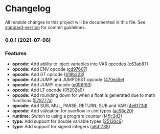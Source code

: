 # Changelog

All notable changes to this project will be documented in this file. See [standard-version](https://github.com/conventional-changelog/standard-version) for commit guidelines.

### 0.0.1 (2021-07-06)


### Features

* **opcode:** Add ability to inject variables into VAR opcodes ([c63ab87](https://github.com/fluxprotocol/oracle-vm/commit/c63ab8799c662f5aa7d90a5a3c73b1042f5e77f6))
* **opcode:** Add ENV opcode ([cd97607](https://github.com/fluxprotocol/oracle-vm/commit/cd976070d7472fb7f38700a3eeb7d28d795ee8ae))
* **opcode:** Add GT opcode ([419b323](https://github.com/fluxprotocol/oracle-vm/commit/419b323154770dfdd1c5f817f3c6d2cd17a755d7))
* **opcode:** Add JUMP and JUMPDEST opcode ([470ea5e](https://github.com/fluxprotocol/oracle-vm/commit/470ea5ed9ea2fc178c58800ac1db404f3ad0fa48))
* **opcode:** Add JUMPI opcode ([e096f93](https://github.com/fluxprotocol/oracle-vm/commit/e096f937b359a0b461be5cbf6c80c9ff4fb38863))
* **opcode:** Add LT opcode ([05292a9](https://github.com/fluxprotocol/oracle-vm/commit/05292a9d6e637a316e270bbffe583994fe42da31))
* **opcode:** Add rounding down for when a float is generated due to math functions ([578777a](https://github.com/fluxprotocol/oracle-vm/commit/578777ad2728415f349c3732760eaee46a2ed94a))
* **opcode:** Add SUB, MUL, PARSE, RETURN, SUB and VAR ([4e8172d](https://github.com/fluxprotocol/oracle-vm/commit/4e8172d5571f6c46b9f4b3eac0a18f5fe82ce769))
* **opcode:** Add validation for overflow in uint types ([ac58c20](https://github.com/fluxprotocol/oracle-vm/commit/ac58c20f6f1af611af8ad29c1ce4ce5bf5f10555))
* **runtime:** Switch to using a program counter ([f45c2d2](https://github.com/fluxprotocol/oracle-vm/commit/f45c2d22b16dd76cdd39b8dd57594d5c1c04d997))
* **type:** Add support for double variable types ([25130c6](https://github.com/fluxprotocol/oracle-vm/commit/25130c6848cb66a31d11577cb38534116931c74d))
* **type:** Add support for signed integers ([a8df738](https://github.com/fluxprotocol/oracle-vm/commit/a8df7387846b477ca7195a9f34db03294ebecdf7))
